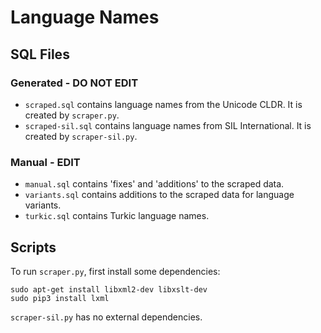 # Language Names

## SQL Files

### Generated - DO NOT EDIT

- `scraped.sql` contains language names from the Unicode CLDR. It is created
  by `scraper.py`.
- `scraped-sil.sql` contains language names from SIL International. It is
  created by `scraper-sil.py`.

### Manual - EDIT

- `manual.sql` contains 'fixes' and 'additions' to the scraped data.
- `variants.sql` contains additions to the scraped data for language variants.
- `turkic.sql` contains Turkic language names.

## Scripts

To run `scraper.py`, first install some dependencies:

    sudo apt-get install libxml2-dev libxslt-dev
    sudo pip3 install lxml

`scraper-sil.py` has no external dependencies.
